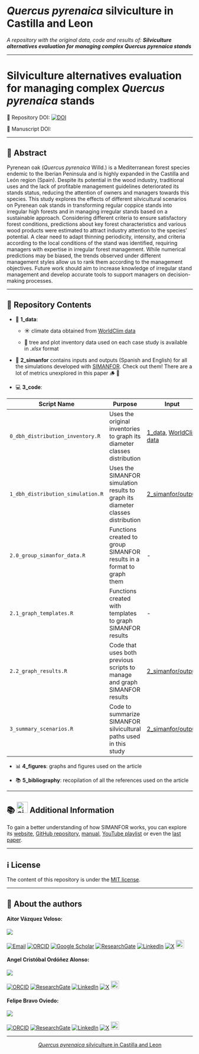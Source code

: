 # *Quercus pyrenaica* silviculture in Castilla and Leon

*A repository with the original data, code and results of: **Silviculture alternatives evaluation for managing complex Quercus pyrenaica stands***

---

# Silviculture alternatives evaluation for managing complex *Quercus pyrenaica* stands

:open_file_folder: Repository DOI: [![DOI](https://zenodo.org/badge/DOI/10.5281/zenodo.14680267.svg)](https://doi.org/10.5281/zenodo.14680267)

📜 Manuscript DOI: <!-- https://doi.org/10.1016/j.ecolmodel.2024.110912 -->

---

## :book: Abstract

Pyrenean oak (*Quercus pyrenaica* Willd.) is a Mediterranean forest species endemic to the Iberian Peninsula and is highly expanded in the Castilla and León region (Spain). Despite its potential in the wood industry, traditional uses and the lack of profitable management guidelines deteriorated its stands status, reducing the attention of owners and managers towards this species. This study explores the effects of different silvicultural scenarios on Pyrenean oak stands in transforming regular coppice stands into irregular high forests and in managing irregular stands based on a sustainable approach. Considering different criteria to ensure satisfactory forest conditions, predictions about key forest characteristics and various wood products were estimated to attract industry attention to the species’ potential. A clear need to adapt thinning periodicity, intensity, and criteria according to the local conditions of the stand was identified, requiring managers with expertise in irregular forest management. While numerical predictions may be biased, the trends observed under different management styles allow us to rank them according to the management objectives. Future work should aim to increase knowledge of irregular stand management and develop accurate tools to support managers on decision-making processes.

---

## :file_folder: Repository Contents

- :floppy_disk: **1_data**:
    
    - :sunny: climate data obtained from [WorldClim data](https://www.worldclim.org/data/index.html)
        
    - :deciduous_tree: tree and plot inventory data used on each case study is available in *.xlsx* format


- :seedling: **2_simanfor** contains inputs and outputs (Spanish and English) for all the simulations developed with [SIMANFOR](www.simanfor.es). Check out them! There are a lot of metrics unexplored in this paper :wood: :maple_leaf:

- :computer: **3_code**:


| Script Name     | Purpose               | Input                    | Output                   |
|-----------------|-----------------------|--------------------------|--------------------------|
| `0_dbh_distribution_inventory.R` | Uses the original inventories to graph its diameter classes distribution | [1_data](https://github.com/aitorvv/Quercus_pyrenaica_silviculture_CyL/tree/main/1_data), [WorldClim data](https://www.worldclim.org/data/index.html) | [0_dbh_distribution_inventory](https://github.com/aitorvv/Quercus_pyrenaica_silviculture_CyL/tree/main/4_figures/0_dbh_distribution_inventory.png)
| `1_dbh_distribution_simulation.R`| Uses the SIMANFOR simulation results to graph its diameter classes distribution | [2_simanfor/output](https://github.com/aitorvv/Quercus_pyrenaica_silviculture_CyL/tree/main/2_simanfor/output_ES) | [1_dbh_distribution_simulation_1](https://github.com/aitorvv/Quercus_pyrenaica_silviculture_CyL/tree/main/4_figures/1_dbh_distribution_simulation_1.png) [1_dbh_distribution_simulation_2](https://github.com/aitorvv/Quercus_pyrenaica_silviculture_CyL/tree/main/4_figures/1_dbh_distribution_simulation_2.png) |
| `2.0_group_simanfor_data.R` | Functions created to group SIMANFOR results in a format to graph them | - | - |
| `2.1_graph_templates.R` | Functions created with templates to graph SIMANFOR results | - | - |
| `2.2_graph_results.R` | Code that uses both previous scripts to manage and graph SIMANFOR results  | [2_simanfor/output](https://github.com/aitorvv/Quercus_pyrenaica_silviculture_CyL/tree/main/2_simanfor/output_ES) | [SG02](https://github.com/aitorvv/Quercus_pyrenaica_silviculture_CyL/tree/main/4_figures/SG), [SO02](https://github.com/aitorvv/Quercus_pyrenaica_silviculture_CyL/tree/main/4_figures/SO), [SG02*](https://github.com/aitorvv/Quercus_pyrenaica_silviculture_CyL/tree/main/4_figures/SG_irregular), [SO02*](https://github.com/aitorvv/Quercus_pyrenaica_silviculture_CyL/tree/main/4_figures/SO_irregular), and[grouped_figures](https://github.com/aitorvv/Quercus_pyrenaica_silviculture_CyL/tree/main/4_figures/grouped_figures) graphs |
| `3_summary_scenarios.R` | Code to summarize SIMANFOR silvicultural paths used in this study | [2_simanfor/output](https://github.com/aitorvv/Quercus_pyrenaica_silviculture_CyL/tree/main/2_simanfor/output_EN) | [3_summary_scenarios](https://github.com/aitorvv/Quercus_pyrenaica_silviculture_CyL/tree/main/4_figures/3_summary_scenarios.csv) |

- :bar_chart: **4_figures**: graphs and figures used on the article

- :books: **5_bibliography**: recopilation of all the references used on the article

---

## :books: <img src="https://avatars.githubusercontent.com/u/111344993?s=200&v=4" alt="simanfor_logo" width="30">    Additional Information

To gain a better understanding of how SIMANFOR works, you can explore its [website](https://www.simanfor.es/), [GitHub repository](https://github.com/simanfor), [manual](https://github.com/simanfor/manual), [YouTube playlist](https://www.youtube.com/playlist?list=PLsdzTKpJZZa7vn5zGpn07-bd0Nce-fMhJ) or even the [last paper](https://doi.org/10.1016/j.ecolmodel.2024.110912). 

---

## ℹ License

The content of this repository is under the [MIT license](./LICENSE).

---

## 🔗 About the authors


#### Aitor Vázquez Veloso:

[![](https://github.com/aitorvv.png?size=50)](https://github.com/aitorvv) 

[![Email](https://img.shields.io/badge/Email-D14836?logo=gmail&logoColor=white)](mailto:aitor.vazquez.veloso@uva.es)
[![ORCID](https://img.shields.io/badge/ORCID-0000--0003--0227--506X-green?logo=orcid)](https://orcid.org/0000-0003-0227-506X)
[![Google Scholar](https://img.shields.io/badge/Google%20Scholar-4285F4?logo=google-scholar&logoColor=white)](https://scholar.google.com/citations?user=XNMn1cUAAAAJ&hl=es&oi=ao)
[![ResearchGate](https://img.shields.io/badge/ResearchGate-00CCBB?logo=researchgate&logoColor=white)](https://www.researchgate.net/profile/Aitor_Vazquez_Veloso)
[![LinkedIn](https://img.shields.io/badge/LinkedIn-blue?logo=linkedin)](https://linkedin.com/in/aitorvazquezveloso/)
[![X](https://img.shields.io/badge/X-1DA1F2?logo=x&logoColor=white)](https://twitter.com/aitorvv)
[<img src="https://media.licdn.com/dms/image/v2/D4D0BAQFazHOlOJO50A/company-logo_200_200/company-logo_200_200/0/1692170343519/universidad_de_valladolid_logo?e=1747872000&v=beta&t=1mTS-xC7h3L_DQATdt6hpqjWGgW_Am3MXKnjYwcOVZs" alt="Description" width="22">](https://portaldelaciencia.uva.es/investigadores/178830/detalle)

#### Angel Cristóbal Ordóñez Alonso:

[![](https://github.com/acristo.png?size=50)](https://github.com/acristo) 

[![ORCID](https://img.shields.io/badge/ORCID-0000--0003--0227--506X-green?logo=orcid)](https://orcid.org/0000-0001-5354-3760) 
[![ResearchGate](https://img.shields.io/badge/ResearchGate-00CCBB?logo=researchgate&logoColor=white)](https://www.researchgate.net/profile/Cristobal-Ordonez-Alonso) 
[![LinkedIn](https://img.shields.io/badge/LinkedIn-blue?logo=linkedin)](https://www.linkedin.com/in/cristobal-ordonez-b6a97244/) 
[![X](https://img.shields.io/badge/X-1DA1F2?logo=x&logoColor=white)](https://twitter.com/OrdonezAC) 
[<img src="https://media.licdn.com/dms/image/v2/D4D0BAQFazHOlOJO50A/company-logo_200_200/company-logo_200_200/0/1692170343519/universidad_de_valladolid_logo?e=1747872000&v=beta&t=1mTS-xC7h3L_DQATdt6hpqjWGgW_Am3MXKnjYwcOVZs" alt="Description" width="22">](https://portaldelaciencia.uva.es/investigadores/181312/detalle)

#### Felipe Bravo Oviedo:

[![](https://github.com/Felipe-Bravo.png?size=50)](https://github.com/Felipe-Bravo) 

[![ORCID](https://img.shields.io/badge/ORCID-0000--0003--0227--506X-green?logo=orcid)](https://orcid.org/0000-0001-7348-6695) 
[![ResearchGate](https://img.shields.io/badge/ResearchGate-00CCBB?logo=researchgate&logoColor=white)](https://www.researchgate.net/profile/Felipe-Bravo-11) 
[![LinkedIn](https://img.shields.io/badge/LinkedIn-blue?logo=linkedin)](https://www.linkedin.com/in/felipebravooviedo) 
[![X](https://img.shields.io/badge/X-1DA1F2?logo=x&logoColor=white)](https://twitter.com/fbravo_SFM) 
[<img src="https://media.licdn.com/dms/image/v2/D4D0BAQFazHOlOJO50A/company-logo_200_200/company-logo_200_200/0/1692170343519/universidad_de_valladolid_logo?e=1747872000&v=beta&t=1mTS-xC7h3L_DQATdt6hpqjWGgW_Am3MXKnjYwcOVZs" alt="Description" width="22">](https://portaldelaciencia.uva.es/investigadores/181874/detalle)

---

<div style="text-align: center;">

[*Quercus pyrenaica* silviculture in Castilla and Leon](https://github.com/aitorvv/Quercus_pyrenaica_silviculture_CyL) 

</div>